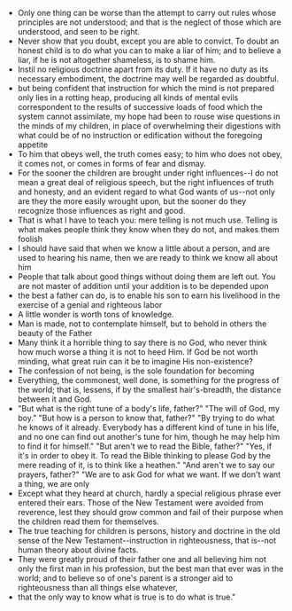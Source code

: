 * Only one thing can be worse than the attempt to carry out rules whose principles are not understood; and that is the neglect of those which are understood, and seen to be right.
* Never show that you doubt, except you are able to convict. To doubt
  an honest child is to do what you can to make a liar of him; and to
  believe a liar, if he is not altogether shameless, is to shame him.
* Instil no religious doctrine apart from its duty. If it have no duty
  as its necessary embodiment, the doctrine may well be regarded as
  doubtful.
* but being confident that instruction for which the mind is not
  prepared only lies in a rotting heap, producing all kinds of mental
  evils correspondent to the results of successive loads of food which
  the system cannot assimilate, my hope had been to rouse wise
  questions in the minds of my children, in place of overwhelming
  their digestions with what could be of no instruction or edification
  without the foregoing appetite
* To him that obeys well, the truth comes easy; to him who does not
  obey, it comes not, or comes in forms of fear and dismay.
* For the sooner the children are brought under right influences--I do
  not mean a great deal of religious speech, but the right influences
  of truth and honesty, and an evident regard to what God wants of
  us--not only are they the more easily wrought upon, but the sooner
  do they recognize those influences as right and good.
* That is what I have to teach you: mere telling is not much use.
  Telling is what makes people think they know when they do not, and
  makes them foolish
* I should have said that when we know a little about a person, and
  are used to hearing his name, then we are ready to think we know all
  about him
* People that talk about good things without doing them are left out.
  You are not master of addition until your addition is to be depended
  upon
* the best a father can do, is to enable his son to earn his
  livelihood in the exercise of a genial and righteous labor
* A little wonder is worth tons of knowledge.
* Man is made, not to contemplate himself, but to behold in others the
  beauty of the Father
* Many think it a horrible thing to say there is no God, who never
  think how much worse a thing it is not to heed Him. If God be not
  worth minding, what great ruin can it be to imagine His
  non-existence?
* The confession of not being, is the sole foundation for becoming
* Everything, the commonest, well done, is something for the progress
  of the world; that is, lessens, if by the smallest hair's-breadth,
  the distance between it and God.
* "But what is the right tune of a body's life, father?" "The will of God, my boy." "But how is a person to know that, father?" "By trying to do what he knows of it already. Everybody has a different kind of tune in his life, and no one can find out another's tune for him, though he may help him to find it for himself." "But aren't we to read the Bible, father?" "Yes, if it's in order to obey it. To read the Bible thinking to please God by the mere reading of it, is to think like a heathen." "And aren't we to say our prayers, father?" "We are to ask God for what we want. If we don't want a thing, we are only
* Except what they heard at church, hardly a special religious phrase ever entered their ears. Those of the New Testament were avoided from reverence, lest they should grow common and fail of their purpose when the children read them for themselves.
* The true teaching for children is persons, history and doctrine in the old sense of the New Testament--instruction in righteousness, that is--not human theory about divine facts.
* They were greatly proud of their father one and all believing him
  not only the first man in his profession, but the best man that ever
  was in the world; and to believe so of one's parent is a stronger
  aid to righteousness than all things else whatever,
* that the only way to know what is true is to do what is true."
